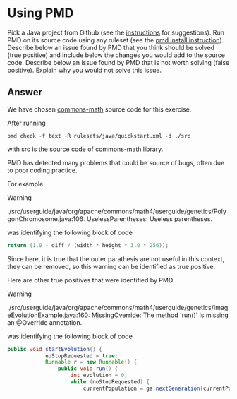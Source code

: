 
# Using PMD


Pick a Java project from Github (see the [instructions](../sujet.md) for suggestions). Run PMD on its source code using any ruleset (see the [pmd install instruction](./pmd-help.md)). Describe below an issue found by PMD that you think should be solved (true positive) and include below the changes you would add to the source code. Describe below an issue found by PMD that is not worth solving (false positive). Explain why you would not solve this issue.


## Answer

We have chosen <a href="https://github.com/apache/commons-math" target="_blank">commons-math</a> source code for this exercise.  

After running 

```
pmd check -f text -R rulesets/java/quickstart.xml -d ./src
```
with src is the source code of commons-math library.

PMD has detected many problems that could be source of bugs, often due to poor coding practice.

For example

> [!WARNING]
> ./src/userguide/java/org/apache/commons/math4/userguide/genetics/PolygonChromosome.java:106:	UselessParentheses:	Useless parentheses.

was identifying the following block of code

```java
return (1.0 - diff / (width * height * 3.0 * 256));
```

Since here, it is true that the outer parathesis are not useful in this context, they can be removed, so this warning can be identified as true positive.


Here are other true positives that were identified by PMD

> [!WARNING]
> ./src/userguide/java/org/apache/commons/math4/userguide/genetics/ImageEvolutionExample.java:160:	MissingOverride:	The method 'run()' is missing an @Override annotation.

was identifying the following block of code

```java
public void startEvolution() {
            noStopRequested = true;
            Runnable r = new Runnable() {
                public void run() {
                    int evolution = 0;
                    while (noStopRequested) {
                        currentPopulation = ga.nextGeneration(currentPopulation);
```

